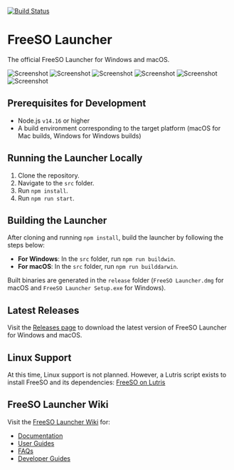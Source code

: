 [![Build Status](https://github.com/ItsSim/fsolauncher/actions/workflows/electron_ci.yml/badge.svg)](https://github.com/ItsSim/fsolauncher/actions/workflows/electron_ci.yml)

# FreeSO Launcher   

The official FreeSO Launcher for Windows and macOS.

![Screenshot](https://user-images.githubusercontent.com/35347872/165303049-e2176513-7ce0-4279-bd40-62d1bd571f61.png)
![Screenshot](https://user-images.githubusercontent.com/35347872/165303098-1cfbae44-2227-4d30-ab39-3537e0229a37.png)
![Screenshot](https://user-images.githubusercontent.com/35347872/165303154-a0b65f66-d88d-42fd-8355-66e371ea8f8d.png)
![Screenshot](https://user-images.githubusercontent.com/35347872/165325139-82fe05be-62a7-4603-ab03-bcef9a2ad66c.png)
![Screenshot](https://i.imgur.com/u5iJ0qD.png)
![Screenshot](https://user-images.githubusercontent.com/35347872/165303264-02c54e3c-fd11-4ec3-9886-3ef907876ad7.png)

## Prerequisites for Development

- Node.js `v14.16` or higher
- A build environment corresponding to the target platform (macOS for Mac builds, Windows for Windows builds)

## Running the Launcher Locally

1. Clone the repository.
2. Navigate to the `src` folder.
3. Run `npm install`.
4. Run `npm run start`.

## Building the Launcher

After cloning and running `npm install`, build the launcher by following the steps below:

- **For Windows**: In the `src` folder, run `npm run buildwin`.
- **For macOS**: In the `src` folder, run `npm run builddarwin`.

Built binaries are generated in the `release` folder (`FreeSO Launcher.dmg` for macOS and `FreeSO Launcher Setup.exe` for Windows).

## Latest Releases

Visit the [Releases page](https://github.com/ItsSim/fsolauncher/releases) to download the latest version of FreeSO Launcher for Windows and macOS.

## Linux Support

At this time, Linux support is not planned. However, a Lutris script exists to install FreeSO and its dependencies: [FreeSO on Lutris](https://lutris.net/games/freeso/)

## FreeSO Launcher Wiki

Visit the [FreeSO Launcher Wiki](https://github.com/ItsSim/fsolauncher/wiki) for:

- [Documentation](https://github.com/ItsSim/fsolauncher/wiki)
- [User Guides](https://github.com/ItsSim/fsolauncher/wiki/Using-FreeSO-Launcher)
- [FAQs](https://github.com/ItsSim/fsolauncher/wiki/FAQ)
- [Developer Guides](https://github.com/ItsSim/fsolauncher/wiki/Development-guide)
